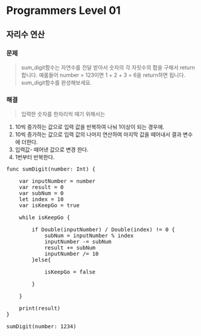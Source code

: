 # Programmers Level 01

## 자리수 연산

### 문제
> sum_digit함수는 자연수를 전달 받아서 숫자의 각 자릿수의 합을 구해서 return합니다.
예를들어 number = 123이면 1 + 2 + 3 = 6을 return하면 됩니다.
sum_digit함수를 완성해보세요.


### 해결
> 입력한 숫자를 한자리씩 때기 위해서는

1. 10씩 증가하는 값으로 입력 값을 반복하여 나눠 1이상이 되는 경우에.
2. 10씩 증가하는 값으로 입력 값의 나머지 연산하여 마지막 값을 떼어내서 결과 변수에 더한다.
3. 입력값- 떼어낸 값으로 변경 한다.
4. 1번부터 반복한다.

<pre>
func sumDigit(number: Int) {
    
    var inputNumber = number
    var result = 0
    var subNum = 0
    let index = 10
    var isKeepGo = true
    
    while isKeepGo {
        
        if Double(inputNumber) / Double(index) != 0 {
            subNum = inputNumber % index
            inputNumber -= subNum
            result += subNum
            inputNumber /= 10
        }else{
            
            isKeepGo = false
            
        }
        
    }
    
    print(result)
}

sumDigit(number: 1234)
</pre>
